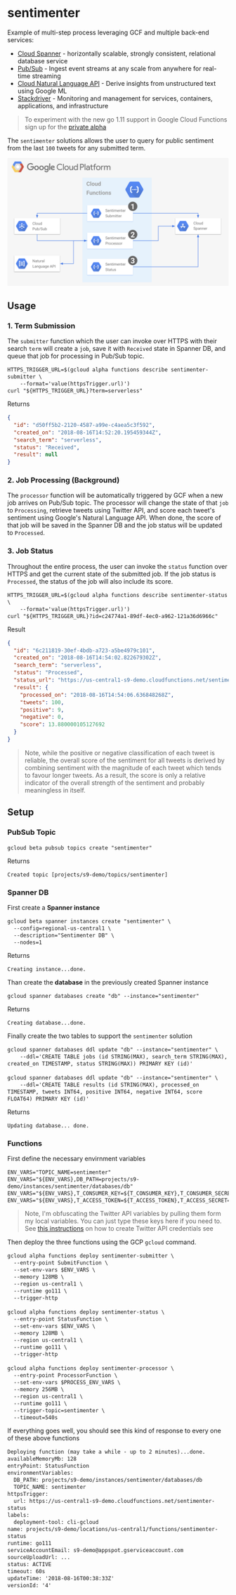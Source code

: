 # sentimenter

Example of multi-step process leveraging GCF and multiple back-end services:

* [Cloud Spanner](https://cloud.google.com/spanner/) - horizontally scalable, strongly consistent, relational database service
* [Pub/Sub](https://cloud.google.com/pubsub/) - Ingest event streams at any scale from anywhere for real-time streaming
* [Cloud Natural Language API](https://cloud.google.com/natural-language/) - Derive insights from unstructured text using Google ML
* [Stackdriver](https://cloud.google.com/stackdriver/) - Monitoring and management for services, containers, applications, and infrastructure

> To experiment with the new go 1.11 support in Google Cloud Functions sign up for the [private alpha](https://goo.gl/forms/rwRxKsajWXmdwwPt1)

The `sentimenter` solutions allows the user to query for public sentiment from the last `100` tweets for any submitted term.

![overview](img/overview.png)

## Usage

### 1. Term Submission

The `submitter` function which the user can invoke over HTTPS with their search `term` will create a `job`, save it with `Received` state in Spanner DB, and queue that job for processing in Pub/Sub topic.

```shell
HTTPS_TRIGGER_URL=$(gcloud alpha functions describe sentimenter-submitter \
    --format='value(httpsTrigger.url)')
curl "${HTTPS_TRIGGER_URL}?term=serverless"
```

Returns

```json
{
  "id": "d50ff5b2-2120-4587-a99e-c4aea5c3f592",
  "created_on": "2018-08-16T14:52:20.195459344Z",
  "search_term": "serverless",
  "status": "Received",
  "result": null
}
```

### 2. Job Processing (Background)

The `processor` function will be automatically triggered by GCF when a new job arrives on Pub/Sub topic. The processor will change the state of that `job` to `Processing`, retrieve tweets using Twitter API, and score each tweet's sentiment using Google's Natural Language API. When done, the score of that job will be saved in the Spanner DB and the job status will be updated to `Processed`.


### 3. Job Status

Throughout the entire process, the user can invoke the `status` function over HTTPS and get the current state of the submitted job. If the job status is `Processed`, the status of the job will also include its score.

```shell
HTTPS_TRIGGER_URL=$(gcloud alpha functions describe sentimenter-status \
    --format='value(httpsTrigger.url)')
curl "${HTTPS_TRIGGER_URL}?id=c24774a1-89df-4ec0-a962-121a36d6966c"
```

Result

```json
{
  "id": "6c211819-30ef-4bdb-a723-a5be4979c101",
  "created_on": "2018-08-16T14:54:02.822679302Z",
  "search_term": "serverless",
  "status": "Processed",
  "status_url": "https://us-central1-s9-demo.cloudfunctions.net/sentimenter-status?id=6c211819-30ef-4bdb-a723-a5be4979c101",
  "result": {
    "processed_on": "2018-08-16T14:54:06.636848268Z",
    "tweets": 100,
    "positive": 9,
    "negative": 0,
    "score": 13.880000105127692
  }
}
```

> Note, while the positive or negative classification of each tweet is reliable, the overall score of the sentiment for all tweets is derived by combining sentiment with the magnitude of each tweet which tends to favour longer tweets. As a result, the score is only a relative indicator of the overall strength of the sentiment and probably meaningless in itself.


## Setup

### PubSub Topic

```shell
gcloud beta pubsub topics create "sentimenter"
```

Returns

```shell
Created topic [projects/s9-demo/topics/sentimenter]
```

### Spanner DB

First create a **Spanner instance**

```shell
gcloud beta spanner instances create "sentimenter" \
  --config=regional-us-central1 \
  --description="Sentimenter DB" \
  --nodes=1
```

Returns

```shell
Creating instance...done.
```

Than create the **database** in the previously created Spanner instance

```shell
gcloud spanner databases create "db" --instance="sentimenter"
```

Returns

```shell
Creating database...done.
```

Finally create the two tables to support the `sentimenter` solution

```shell
gcloud spanner databases ddl update "db" --instance="sentimenter" \
    --ddl='CREATE TABLE jobs (id STRING(MAX), search_term STRING(MAX), created_on TIMESTAMP, status STRING(MAX)) PRIMARY KEY (id)'

gcloud spanner databases ddl update "db" --instance="sentimenter" \
    --ddl='CREATE TABLE results (id STRING(MAX), processed_on TIMESTAMP, tweets INT64, positive INT64, negative INT64, score FLOAT64) PRIMARY KEY (id)'
```

Returns

```shell
Updating database... done.
```

### Functions

First define the necessary envirnment variables

```shell
ENV_VARS="TOPIC_NAME=sentimenter"
ENV_VARS="${ENV_VARS},DB_PATH=projects/s9-demo/instances/sentimenter/databases/db"
ENV_VARS="${ENV_VARS},T_CONSUMER_KEY=${T_CONSUMER_KEY},T_CONSUMER_SECRET=${T_CONSUMER_SECRET}"
ENV_VARS="${ENV_VARS},T_ACCESS_TOKEN=${T_ACCESS_TOKEN},T_ACCESS_SECRET=${T_ACCESS_SECRET}"
```

> Note, I'm obfuscating the Twitter API variables by pulling them form my local variables.
> You can just type these keys here if you need to. See [this instructions](https://developer.twitter.com/en/docs/basics/authentication/guides/access-tokens.html)
> on how to create Twitter API credentials see

Then deploy the three functions using the GCP `gcloud` command.

```shell
gcloud alpha functions deploy sentimenter-submitter \
  --entry-point SubmitFunction \
  --set-env-vars $ENV_VARS \
  --memory 128MB \
  --region us-central1 \
  --runtime go111 \
  --trigger-http

gcloud alpha functions deploy sentimenter-status \
  --entry-point StatusFunction \
  --set-env-vars $ENV_VARS \
  --memory 128MB \
  --region us-central1 \
  --runtime go111 \
  --trigger-http

gcloud alpha functions deploy sentimenter-processor \
  --entry-point ProcessorFunction \
  --set-env-vars $PROCESS_ENV_VARS \
  --memory 256MB \
  --region us-central1 \
  --runtime go111 \
  --trigger-topic=sentimenter \
  --timeout=540s
```

If everything goes well, you should see this kind of response to every one of these above functions

```shell
Deploying function (may take a while - up to 2 minutes)...done.
availableMemoryMb: 128
entryPoint: StatusFunction
environmentVariables:
  DB_PATH: projects/s9-demo/instances/sentimenter/databases/db
  TOPIC_NAME: sentimenter
httpsTrigger:
  url: https://us-central1-s9-demo.cloudfunctions.net/sentimenter-status
labels:
  deployment-tool: cli-gcloud
name: projects/s9-demo/locations/us-central1/functions/sentimenter-status
runtime: go111
serviceAccountEmail: s9-demo@appspot.gserviceaccount.com
sourceUploadUrl: ...
status: ACTIVE
timeout: 60s
updateTime: '2018-08-16T00:38:33Z'
versionId: '4'
```

